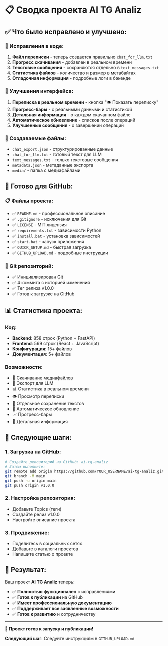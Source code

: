 # 📋 Сводка проекта AI TG Analiz

## ✅ Что было исправлено и улучшено:

### 🔧 Исправления в коде:
1. **Файл переписки** - теперь создается правильно `chat_for_llm.txt`
2. **Прогресс скачивания** - добавлен в реальном времени
3. **Текстовые сообщения** - сохраняются отдельно в `text_messages.txt`
4. **Статистика файлов** - количество и размер в мегабайтах
5. **Отладочная информация** - подробные логи в бэкенде

### 🎨 Улучшения интерфейса:
1. **Переписка в реальном времени** - кнопка "👁️ Показать переписку"
2. **Прогресс-бары** - с реальными данными и статистикой
3. **Детальная информация** - о каждом скачанном файле
4. **Автоматическое обновление** - списков после операций
5. **Улучшенные сообщения** - о завершении операций

### 📁 Создаваемые файлы:
- `chat_export.json` - структурированные данные
- `chat_for_llm.txt` - готовый текст для LLM
- `text_messages.txt` - только текстовые сообщения
- `metadata.json` - метаданные экспорта
- `media/` - папка с медиафайлами

## 🚀 Готово для GitHub:

### 📋 Файлы проекта:
- ✅ `README.md` - профессиональное описание
- ✅ `.gitignore` - исключения для Git
- ✅ `LICENSE` - MIT лицензия
- ✅ `requirements.txt` - зависимости Python
- ✅ `install.bat` - установка зависимостей
- ✅ `start.bat` - запуск приложения
- ✅ `QUICK_SETUP.md` - быстрая загрузка
- ✅ `GITHUB_UPLOAD.md` - подробные инструкции

### 🎯 Git репозиторий:
- ✅ Инициализирован Git
- ✅ 4 коммита с историей изменений
- ✅ Тег релиза v1.0.0
- ✅ Готов к загрузке на GitHub

## 📊 Статистика проекта:

### Код:
- **Backend**: 858 строк (Python + FastAPI)
- **Frontend**: 569 строк (React + JavaScript)
- **Конфигурация**: 15+ файлов
- **Документация**: 5+ файлов

### Возможности:
- 📱 Скачивание медиафайлов
- 🤖 Экспорт для LLM
- 📊 Статистика в реальном времени
- 👁️ Просмотр переписки
- 📝 Отдельное сохранение текстов
- 🔄 Автоматическое обновление
- 📈 Прогресс-бары
- 🎯 Детальная информация

## 🎯 Следующие шаги:

### 1. Загрузка на GitHub:
```bash
# Создайте репозиторий на GitHub: ai-tg-analiz
# Затем выполните:
git remote add origin https://github.com/YOUR_USERNAME/ai-tg-analiz.git
git branch -M main
git push -u origin main
git push origin v1.0.0
```

### 2. Настройка репозитория:
- Добавьте Topics (теги)
- Создайте релиз v1.0.0
- Настройте описание проекта

### 3. Продвижение:
- Поделитесь в социальных сетях
- Добавьте в каталоги проектов
- Напишите статью о проекте

## 🎉 Результат:

Ваш проект **AI TG Analiz** теперь:
- ✅ **Полностью функционален** с исправлениями
- ✅ **Готов к публикации** на GitHub
- ✅ **Имеет профессиональную документацию**
- ✅ **Поддерживает все заявленные возможности**
- ✅ **Готов к развитию** и сотрудничеству

---

**🚀 Проект готов к запуску и публикации!**

**Следующий шаг**: Следуйте инструкциям в `GITHUB_UPLOAD.md` 
